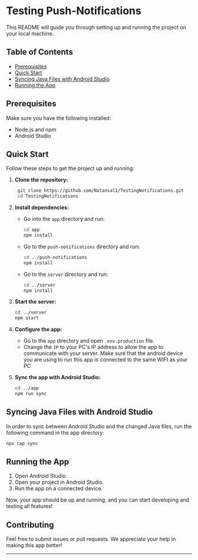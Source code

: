 # Testing Push-Notifications

This README will guide you through setting up and running the project on your local machine.

## Table of Contents

- [Prerequisites](#prerequisites)
- [Quick Start](#quick-start)
- [Syncing Java Files with Android Studio](#syncing-java-files-with-android-studio)
- [Running the App](#running-the-app)

## Prerequisites

Make sure you have the following installed:

- Node.js and npm
- Android Studio

## Quick Start

Follow these steps to get the project up and running:

1. **Clone the repository:**

   ```sh
    git clone https://github.com/Natansal1/TestingNotifications.git
    cd TestingNotifications
   ```

2. **Install dependencies:**

   - Go into the `app` directory and run:
     ```sh
     cd app
     npm install
     ```
   - Go to the `push-notifications` directory and run:
     ```sh
     cd ../push-notifications
     npm install
     ```
   - Go to the `server` directory and run:
     ```sh
     cd ../server
     npm install
     ```

3. **Start the server:**

   ```sh
   cd ../server
   npm start
   ```

4. **Configure the app:**

   - Go to the `app` directory and open `.env.production` file.
   - Change the `IP` to your PC's IP address to allow the app to communicate with your server.
     Make sure that the android device you are using to run this app is connected to the same WIFI as your PC

5. **Sync the app with Android Studio:**
   ```sh
   cd ../app
   npm run sync
   ```

## Syncing Java Files with Android Studio

In order to sync between Android Studio and the changed Java files, run the following command in the app directory:

```sh
npx cap sync
```

## Running the App

1. Open Android Studio.
2. Open your project in Android Studio.
3. Run the app on a connected device.

Now, your app should be up and running, and you can start developing and testing all features!

## Contributing

Feel free to submit issues or pull requests. We appreciate your help in making this app better!

---
